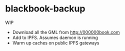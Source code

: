 # blackbook-backup

WIP

* Download all the GML from http://000000book.com 
* Add to IPFS. Assumes daemon is running
* Warm up caches on public IPFS gateways

